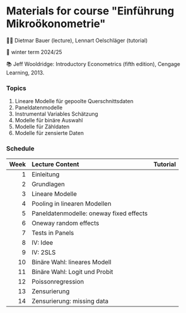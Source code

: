 # Materials for course "Einführung Mikroökonometrie" 

:teacher: Dietmar Bauer (lecture), Lennart Oelschläger (tutorial)

:date: winter term 2024/25

:books: Jeff Wooldridge: Introductory Econometrics (fifth edition), Cengage Learning, 2013.

### Topics

1. Lineare Modelle für gepoolte Querschnittsdaten 
2. Paneldatenmodelle 
3. Instrumental Variables Schätzung 
4. Modelle für binäre Auswahl 
5. Modelle für Zähldaten 
6. Modelle für zensierte Daten

### Schedule

|   Week   |     Lecture Content                            | Tutorial |
|---------:|:-----------------------------------------------|----------|
|     1    |     Einleitung                                 |          
|     2    |     Grundlagen                                 |
|     3    |     Lineare Modelle                            |
|     4    |     Pooling in linearen Modellen               |
|     5    |     Paneldatenmodelle: oneway fixed effects    |
|     6    |     Oneway random effects                      |
|     7    |     Tests in Panels                            |
|     8    |     IV: Idee                                   |
|     9    |     IV: 2SLS                                   |
|    10    |     Binäre Wahl: lineares Modell               |
|    11    |     Binäre Wahl: Logit und Probit              |
|    12    |     Poissonregression                          |
|    13    |     Zensurierung                               |
|    14    |     Zensurierung: missing data                 |
	
	

	
